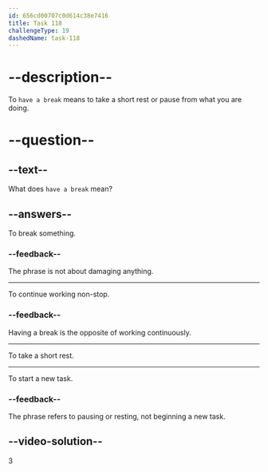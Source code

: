 ```yaml
---
id: 656cd00707c0d614c38e7416
title: Task 118
challengeType: 19
dashedName: task-118
---
```


# --description--

To `have a break` means to take a short rest or pause from what you are doing.

# --question--

## --text--

What does `have a break` mean?

## --answers--

To break something.

### --feedback--

The phrase is not about damaging anything.

---

To continue working non-stop.

### --feedback--

Having a break is the opposite of working continuously.

---

To take a short rest.

---

To start a new task.

### --feedback--

The phrase refers to pausing or resting, not beginning a new task.

## --video-solution--

3
